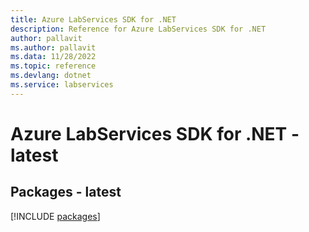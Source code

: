 ```yaml
---
title: Azure LabServices SDK for .NET
description: Reference for Azure LabServices SDK for .NET
author: pallavit
ms.author: pallavit
ms.data: 11/28/2022
ms.topic: reference
ms.devlang: dotnet
ms.service: labservices
---
```

# Azure LabServices SDK for .NET - latest
## Packages - latest
[!INCLUDE [packages](labservices-index.md)]